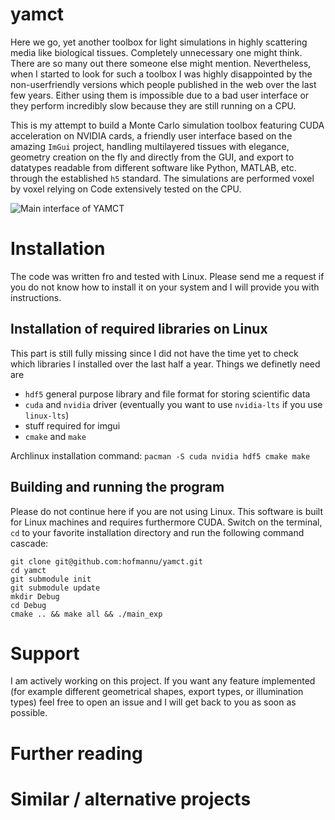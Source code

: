 # yamct
Here we go, yet another toolbox for light simulations in highly scattering media like biological tissues. Completely unnecessary one might think. There are so many out there someone else might mention. Nevertheless, when I started to look for such a toolbox I was highly disappointed by the non-userfriendly versions which people published in the web over the last few years. Either using them is impossible due to a bad user interface or they perform incredibly slow because they are still running on a CPU.

This is my attempt to build a Monte Carlo simulation toolbox featuring CUDA acceleration on NVIDIA cards, a friendly user interface based on the amazing `ImGui` project, handling multilayered tissues with elegance, geometry creation on the fly and directly from the GUI, and export to datatypes readable from different software like Python, MATLAB, etc. through the established `h5` standard. The simulations are performed voxel by voxel relying on Code extensively tested on the CPU.

![Main interface of YAMCT](https://hofmannu.org/wp-content/uploads/2020/12/yamct-1024x795.jpg "Main interface")

# Installation

The code was written fro and tested with Linux. Please send me a request if you do not know how to install it on your system and I will provide you with instructions.

## Installation of required libraries on Linux

This part is still fully missing since I did not have the time yet to check which libraries I installed over the last half a year. Things we definetly need are
*  `hdf5` general purpose library and file format for storing scientific data
*  `cuda` and `nvidia` driver (eventually you want to use `nvidia-lts` if you use `linux-lts`)
*   stuff required for imgui
*  `cmake` and `make`

Archlinux installation command:
`pacman -S cuda nvidia hdf5 cmake make`

## Building and running the program
Please do not continue here if you are not using Linux. This software is built for Linux machines and requires furthermore CUDA. Switch on the terminal, `cd` to your favorite installation directory and run the following command cascade:

```
git clone git@github.com:hofmannu/yamct.git
cd yamct
git submodule init
git submodule update
mkdir Debug
cd Debug
cmake .. && make all && ./main_exp
```

# Support

I am actively working on this project. If you want any feature implemented (for example different geometrical shapes, export types, or illumination types) feel free to open an issue and I will get back to you as soon as possible.

# Further reading

# Similar / alternative projects
